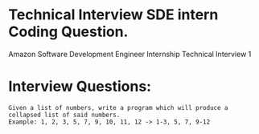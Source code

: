 # Technical Interview SDE intern Coding Question.
Amazon Software Development Engineer Internship Technical Interview 1
# Interview Questions:
```
Given a list of numbers, write a program which will produce a collapsed list of said numbers.
Example: 1, 2, 3, 5, 7, 9, 10, 11, 12 -> 1-3, 5, 7, 9-12
```